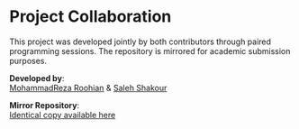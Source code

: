 # Project Collaboration

This project was developed jointly by both contributors through paired programming sessions. The repository is mirrored for academic submission purposes.

**Developed by**:  
[MohammadReza Roohian](https://github.com/MohammadRezaRoohian) & [Saleh Shakour](https://github.com/SalehShakour)  

**Mirror Repository**:  
[Identical copy available here](https://github.com/SalehShakour/Calorie-Expenditure-Regression-Analysis)
